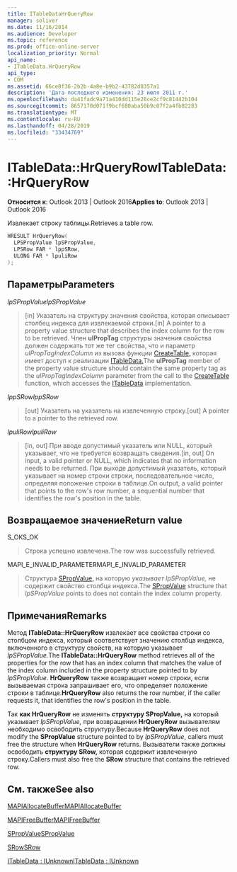 ```yaml
---
title: ITableDataHrQueryRow
manager: soliver
ms.date: 11/16/2014
ms.audience: Developer
ms.topic: reference
ms.prod: office-online-server
localization_priority: Normal
api_name:
- ITableData.HrQueryRow
api_type:
- COM
ms.assetid: 66ce8f36-2b2b-4a8e-b9b2-43782d8357a1
description: 'Дата последнего изменения: 23 июля 2011 г.'
ms.openlocfilehash: da41fadc9a71a410dd115e28ce2cf9c81442b104
ms.sourcegitcommit: 8657170d071f9bcf680aba50b9c07f2a4fb82283
ms.translationtype: MT
ms.contentlocale: ru-RU
ms.lasthandoff: 04/28/2019
ms.locfileid: "33434769"
---
```

# <a name="itabledatahrqueryrow"></a><span data-ttu-id="ed768-103">ITableData::HrQueryRow</span><span class="sxs-lookup"><span data-stu-id="ed768-103">ITableData::HrQueryRow</span></span>

  
  
<span data-ttu-id="ed768-104">**Относится к**: Outlook 2013 | Outlook 2016</span><span class="sxs-lookup"><span data-stu-id="ed768-104">**Applies to**: Outlook 2013 | Outlook 2016</span></span> 
  
<span data-ttu-id="ed768-105">Извлекает строку таблицы.</span><span class="sxs-lookup"><span data-stu-id="ed768-105">Retrieves a table row.</span></span>
  
```cpp
HRESULT HrQueryRow(
  LPSPropValue lpSPropValue,
  LPSRow FAR * lppSRow,
  ULONG FAR * lpuliRow
);
```

## <a name="parameters"></a><span data-ttu-id="ed768-106">Параметры</span><span class="sxs-lookup"><span data-stu-id="ed768-106">Parameters</span></span>

 <span data-ttu-id="ed768-107">_lpSPropValue_</span><span class="sxs-lookup"><span data-stu-id="ed768-107">_lpSPropValue_</span></span>
  
> <span data-ttu-id="ed768-108">[in] Указатель на структуру значения свойства, которая описывает столбец индекса для извлекаемой строки.</span><span class="sxs-lookup"><span data-stu-id="ed768-108">[in] A pointer to a property value structure that describes the index column for the row to be retrieved.</span></span> <span data-ttu-id="ed768-109">Член **ulPropTag** структуры значения свойства должен содержать тот же тег свойства, что и параметр _ulPropTagIndexColumn_ из вызова функции [CreateTable,](createtable.md) которая имеет доступ к реализации [ITableData.](itabledataiunknown.md)</span><span class="sxs-lookup"><span data-stu-id="ed768-109">The **ulPropTag** member of the property value structure should contain the same property tag as the  _ulPropTagIndexColumn_ parameter from the call to the [CreateTable](createtable.md) function, which accesses the [ITableData](itabledataiunknown.md) implementation.</span></span> 
    
 <span data-ttu-id="ed768-110">_lppSRow_</span><span class="sxs-lookup"><span data-stu-id="ed768-110">_lppSRow_</span></span>
  
> <span data-ttu-id="ed768-111">[out] Указатель на указатель на извлеченную строку.</span><span class="sxs-lookup"><span data-stu-id="ed768-111">[out] A pointer to a pointer to the retrieved row.</span></span> 
    
 <span data-ttu-id="ed768-112">_lpuliRow_</span><span class="sxs-lookup"><span data-stu-id="ed768-112">_lpuliRow_</span></span>
  
> <span data-ttu-id="ed768-113">[in, out] При вводе допустимый указатель или NULL, который указывает, что не требуется возвращать сведения.</span><span class="sxs-lookup"><span data-stu-id="ed768-113">[in, out] On input, a valid pointer or NULL, which indicates that no information needs to be returned.</span></span> <span data-ttu-id="ed768-114">При выходе допустимый указатель, который указывает на номер строки строки, последовательное число, определяя положение строки в таблице.</span><span class="sxs-lookup"><span data-stu-id="ed768-114">On output, a valid pointer that points to the row's row number, a sequential number that identifies the row's position in the table.</span></span>
    
## <a name="return-value"></a><span data-ttu-id="ed768-115">Возвращаемое значение</span><span class="sxs-lookup"><span data-stu-id="ed768-115">Return value</span></span>

<span data-ttu-id="ed768-116">S_OK</span><span class="sxs-lookup"><span data-stu-id="ed768-116">S_OK</span></span> 
  
> <span data-ttu-id="ed768-117">Строка успешно извлечена.</span><span class="sxs-lookup"><span data-stu-id="ed768-117">The row was successfully retrieved.</span></span>
    
<span data-ttu-id="ed768-118">MAPI_E_INVALID_PARAMETER</span><span class="sxs-lookup"><span data-stu-id="ed768-118">MAPI_E_INVALID_PARAMETER</span></span> 
  
> <span data-ttu-id="ed768-119">Структура [SPropValue,](spropvalue.md) на которую  _указывает lpSPropValue,_ не содержит свойство столбца индекса.</span><span class="sxs-lookup"><span data-stu-id="ed768-119">The [SPropValue](spropvalue.md) structure that  _lpSPropValue_ points to does not contain the index column property.</span></span> 
    
## <a name="remarks"></a><span data-ttu-id="ed768-120">Примечания</span><span class="sxs-lookup"><span data-stu-id="ed768-120">Remarks</span></span>

<span data-ttu-id="ed768-121">Метод **ITableData::HrQueryRow** извлекает все свойства строки со столбцом индекса, который соответствует значению столбца индекса, включенного в структуру свойств, на которую указывает _lpSPropValue._</span><span class="sxs-lookup"><span data-stu-id="ed768-121">The **ITableData::HrQueryRow** method retrieves all of the properties for the row that has an index column that matches the value of the index column included in the property structure pointed to by  _lpSPropValue_.</span></span> <span data-ttu-id="ed768-122">**HrQueryRow** также возвращает номер строки, если вызываемая строка запрашивает его, что определяет положение строки в таблице.</span><span class="sxs-lookup"><span data-stu-id="ed768-122">**HrQueryRow** also returns the row number, if the caller requests it, that identifies the row's position in the table.</span></span> 
  
<span data-ttu-id="ed768-123">Так **как HrQueryRow** не изменять **структуру SPropValue,** на который указывает  _lpSPropValue,_ при возвращении **HrQueryRow** вызывателям необходимо освободить структуру.</span><span class="sxs-lookup"><span data-stu-id="ed768-123">Because **HrQueryRow** does not modify the **SPropValue** structure pointed to by  _lpSPropValue_, callers must free the structure when **HrQueryRow** returns.</span></span> <span data-ttu-id="ed768-124">Вызыватели также должны освободить **структуру SRow,** которая содержит извлеченную строку.</span><span class="sxs-lookup"><span data-stu-id="ed768-124">Callers must also free the **SRow** structure that contains the retrieved row.</span></span> 
  
## <a name="see-also"></a><span data-ttu-id="ed768-125">См. также</span><span class="sxs-lookup"><span data-stu-id="ed768-125">See also</span></span>



[<span data-ttu-id="ed768-126">MAPIAllocateBuffer</span><span class="sxs-lookup"><span data-stu-id="ed768-126">MAPIAllocateBuffer</span></span>](mapiallocatebuffer.md)
  
[<span data-ttu-id="ed768-127">MAPIFreeBuffer</span><span class="sxs-lookup"><span data-stu-id="ed768-127">MAPIFreeBuffer</span></span>](mapifreebuffer.md)
  
[<span data-ttu-id="ed768-128">SPropValue</span><span class="sxs-lookup"><span data-stu-id="ed768-128">SPropValue</span></span>](spropvalue.md)
  
[<span data-ttu-id="ed768-129">SRow</span><span class="sxs-lookup"><span data-stu-id="ed768-129">SRow</span></span>](srow.md)
  
[<span data-ttu-id="ed768-130">ITableData : IUnknown</span><span class="sxs-lookup"><span data-stu-id="ed768-130">ITableData : IUnknown</span></span>](itabledataiunknown.md)

